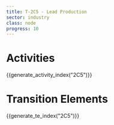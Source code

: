 ```yaml
---
title: T-2C5 - Lead Production
sector: industry
class: node
progress: 10
---
```


# Activities

{{generate_activity_index("2C5")}}


# Transition Elements

{{generate_te_index("2C5")}}

